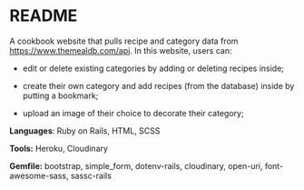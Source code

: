 # README

  A cookbook website that pulls recipe and category data from https://www.themealdb.com/api. In this website, users can:
  
  * edit or delete existing categories by adding or deleting recipes inside;
    
  * create their own category and add recipes (from the database) inside by putting a bookmark;
    
  * upload an image of their choice to decorate their category;

**Languages**: Ruby on Rails, HTML, SCSS

**Tools:** Heroku, Cloudinary

**Gemfile:** bootstrap, simple_form, dotenv-rails, cloudinary, open-uri, font-awesome-sass, sassc-rails
